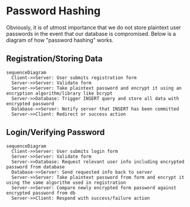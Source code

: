 # Password Hashing

Obviously, it is of utmost importance that we do not store plaintext user passwords in the event that our database is compromised. Below is a diagram of how "password hashing" works.

## Registration/Storing Data
```mermaid
sequenceDiagram
  Client->>Server: User submits registration form
  Server->>Server: Validate form
  Server->>Server: Take plaintext password and encrypt it using an encryption algorithm/library like bcrypt
  Server->>Database: Trigger INSERT query and store all data with encrypted password
  Database->>Server: Notify server that INSERT has been committed
  Server->>Client: Redirect or success action
```

## Login/Verifying Password
```mermaid
sequenceDiagram
  Client->>Server: User submits login form
  Server->>Server: Validate form
  Server->>Database: Request relevant user info including encrypted password from database
  Database->>Server: Send requested info back to server
  Server->>Server: Take plaintext password from form and encrypt it using the same algorithm used in registration
  Server->>Server: Compare newly encrypted form password against encrypted password from db
  Server->>Client: Respond with success/failure action
```